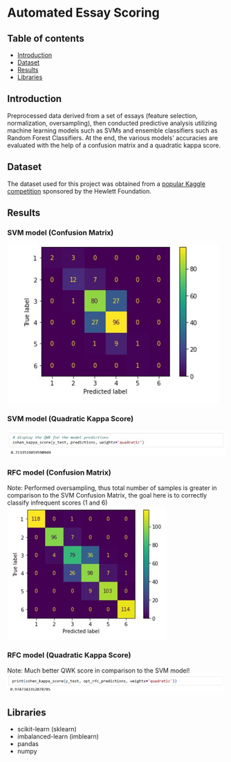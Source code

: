 Automated Essay Scoring
=======================

## Table of contents
* [Introduction](#introduction)
* [Dataset](#dataset)
* [Results](#results)
* [Libraries](#libraries)

## Introduction
Preprocessed data derived from a set of essays (feature selection, normalization, oversampling), then conducted predictive analysis utilizing machine learning models such as SVMs and ensemble classifiers such as Random Forest Classifiers. At the end, the various models' accuracies are evaluated with the help of a confusion matrix and a quadratic kappa score.

## Dataset
The dataset used for this project was obtained from a [popular Kaggle competition](https://www.kaggle.com/c/asap-aes) sponsored by the Hewlett Foundation.

## Results
### SVM model (Confusion Matrix)
![SVM Confusion Matrix](./Results/svm_confusion_matrix.JPG)
### SVM model (Quadratic Kappa Score)
![SVM Quadratic Kappa Score](./Results/svm_qwk.JPG)
### RFC model (Confusion Matrix)
Note: Performed oversampling, thus total number of samples is greater in comparison to the SVM Confusion Matrix, the goal here is to correctly classify infrequent scores (1 and 6)
![RFC Confusion Matrix](./Results/rfc_confusion_matrix.JPG)
### RFC model (Quadratic Kappa Score)
Note: Much better QWK score in comparison to the SVM model!
![RFC Quadratic Kappa Score](./Results/rfc_qwk.JPG)

## Libraries
* scikit-learn (sklearn)
* imbalanced-learn (imblearn)
* pandas
* numpy
